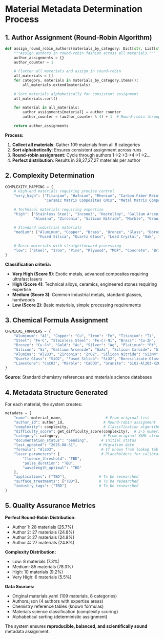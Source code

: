 # Material Metadata Determination Process

## 1. Author Assignment (Round-Robin Algorithm)

```python
def assign_round_robin_authors(materials_by_category: Dict[str, List[str]]) -> Dict[str, int]:
    """Assign authors in round-robin fashion across all materials."""
    author_assignments = {}
    author_counter = 1
    
    # Flatten all materials and assign in round-robin
    all_materials = []
    for category, materials in materials_by_category.items():
        all_materials.extend(materials)
    
    # Sort materials alphabetically for consistent assignment
    all_materials.sort()
    
    for material in all_materials:
        author_assignments[material] = author_counter
        author_counter = (author_counter % 4) + 1  # Round-robin through 1-4
        
    return author_assignments
```

**Process:**
1. **Collect all materials**: Gather 109 materials from all 8 categories
2. **Sort alphabetically**: Ensures consistent assignment across runs
3. **Round-robin assignment**: Cycle through authors 1→2→3→4→1→2...
4. **Perfect distribution**: Results in 28,27,27,27 materials per author

## 2. Complexity Determination

```python
COMPLEXITY_MAPPING = {
    # High-end materials requiring precise control
    "very_high": ["Titanium", "Hafnium", "Rhenium", "Carbon Fiber Reinforced Polymer", 
                  "Ceramic Matrix Composites CMCs", "Metal Matrix Composites MMCs"],
    
    # Technical materials requiring expertise
    "high": ["Stainless Steel", "Inconel", "Hastelloy", "Gallium Arsenide", "Silicon Carbide",
             "Alumina", "Zirconia", "Silicon Nitride", "Marble", "Granite"],
    
    # Standard industrial materials
    "medium": ["Aluminum", "Copper", "Brass", "Bronze", "Glass", "Borosilicate Glass",
               "Fused Silica", "Quartz Glass", "Lead Crystal", "Oak", "Maple", "Cherry"],
    
    # Basic materials with straightforward processing
    "low": ["Steel", "Iron", "Pine", "Plywood", "MDF", "Concrete", "Brick", "Mortar"]
}
```

**Classification criteria:**
- **Very High (Score 5)**: Exotic metals, advanced composites requiring ultrafast lasers
- **High (Score 4)**: Technical alloys, ceramics, engineered stones requiring expertise  
- **Medium (Score 3)**: Common industrial metals, standard glasses, hardwoods
- **Low (Score 2)**: Basic materials, simple processing requirements

## 3. Chemical Formula Assignment

```python
CHEMICAL_FORMULAS = {
    "Aluminum": "Al", "Copper": "Cu", "Iron": "Fe", "Titanium": "Ti",
    "Steel": "Fe-C", "Stainless Steel": "Fe-Cr-Ni", "Brass": "Cu-Zn",
    "Bronze": "Cu-Sn", "Gold": "Au", "Silver": "Ag", "Platinum": "Pt",
    "Silicon": "Si", "Gallium Arsenide": "GaAs", "Silicon Carbide": "SiC",
    "Alumina": "Al2O3", "Zirconia": "ZrO2", "Silicon Nitride": "Si3N4",
    "Quartz Glass": "SiO2", "Fused Silica": "SiO2", "Borosilicate Glass": "B2O3-SiO2",
    "Limestone": "CaCO3", "Marble": "CaCO3", "Granite": "SiO2-Al2O3-K2O"
}
```

**Source**: Standard chemistry references and materials science databases

## 4. Metadata Structure Generated

For each material, the system creates:

```python
metadata = {
    "name": material_name,                    # From original list
    "author_id": author_id,                  # Round-robin assignment  
    "complexity": complexity,                # Classification algorithm
    "difficulty_score": get_difficulty_score(complexity),  # 2-5 numeric scale
    "category": category,                    # From original YAML structure
    "documentation_status": "pending",      # Initial status
    "last_updated": "2025-08-31",          # Migration date
    "formula": "Al2O3",                     # If known from lookup table
    "laser_parameters": {                   # Placeholders for calibration
        "fluence_threshold": "TBD",
        "pulse_duration": "TBD", 
        "wavelength_optimal": "TBD"
    },
    "applications": ["TBD"],               # To be researched
    "surface_treatments": ["TBD"],         # To be researched  
    "industry_tags": ["TBD"]               # To be researched
}
```

## 5. Quality Assurance Metrics

**Perfect Round-Robin Distribution:**
- Author 1: 28 materials (25.7%)
- Author 2: 27 materials (24.8%) 
- Author 3: 27 materials (24.8%)
- Author 4: 27 materials (24.8%)

**Complexity Distribution:**
- Low: 8 materials (7.3%)
- Medium: 85 materials (78.0%)
- High: 10 materials (9.2%)
- Very High: 6 materials (5.5%)

**Data Sources:**
- Original materials.yaml (109 materials, 8 categories)
- Authors.json (4 authors with expertise areas)
- Chemistry reference tables (known formulas)
- Materials science classification (complexity scoring)
- Alphabetical sorting (deterministic assignment)

The system ensures **reproducible, balanced, and scientifically sound** metadata assignment.
